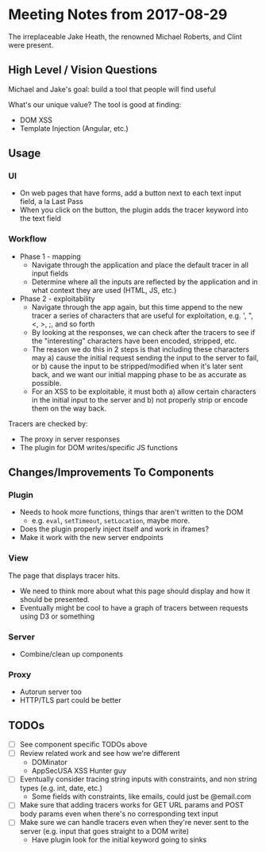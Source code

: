 # Meeting Notes from 2017-08-29

The irreplaceable Jake Heath, the renowned Michael Roberts, and Clint were
present.

## High Level / Vision Questions

Michael and Jake's goal: build a tool that people will find useful

What's our unique value? The tool is good at finding:
* DOM XSS
* Template Injection (Angular, etc.)

## Usage

### UI

* On web pages that have forms, add a button next to each text input field, a la
  Last Pass
* When you click on the button, the plugin adds the tracer keyword into the text
  field

### Workflow

* Phase 1 - mapping
  * Navigate through the application and place the default tracer in all input fields
  * Determine where all the inputs are reflected by the application and in what
    context they are used (HTML, JS, etc.)
* Phase 2 - exploitability
  * Navigate through the app again, but this time append to the new tracer a
    series of characters that are useful for exploitation, e.g. ', ", <, >, ;,
    and so forth
  * By looking at the responses, we can check after the tracers to see if the
    "interesting" characters have been encoded, stripped, etc.
  * The reason we do this in 2 steps is that including these characters may a)
    cause the initial request sending the input to the server to fail, or b)
    cause the input to be stripped/modified when it's later sent back, and we
    want our initial mapping phase to be as accurate as possible.
  * For an XSS to be exploitable, it must both a) allow certain characters in
    the initial input to the server and b) not properly strip or encode them on
    the way back.

Tracers are checked by:
* The proxy in server responses
* The plugin for DOM writes/specific JS functions

## Changes/Improvements To Components

### Plugin

* Needs to hook more functions, things thar aren't written to the DOM
  * e.g. `eval`, `setTimeout`, `setLocation`, maybe more.
* Does the plugin properly inject itself and work in iframes?
* Make it work with the new server endpoints

### View

The page that displays tracer hits.

* We need to think more about what this page should display and how it should be
  presented.
* Eventually might be cool to have a graph of tracers between requests using D3
  or something

### Server

* Combine/clean up components

### Proxy

* Autorun server too
* HTTP/TLS part could be better

## TODOs

* [ ] See component specific TODOs above
* [ ] Review related work and see how we're different
  * DOMinator
  * AppSecUSA XSS Hunter guy
* [ ] Eventually consider tracing string inputs with constraints, and non string
  types (e.g. int, date, etc.)
  * Some fields with constraints, like emails, could just be <tracer>@email.com
* [ ] Make sure that adding tracers works for GET URL params and POST body
  params even when there's no corresponding text input
* [ ] Make sure we can handle tracers even when they're never sent to the server
  (e.g. input that goes straight to a DOM write)
  * Have plugin look for the initial keyword going to sinks
